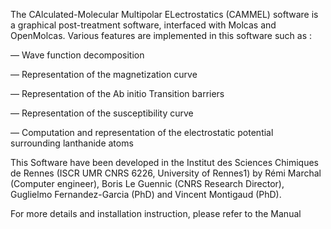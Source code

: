 The CAlculated-Molecular Multipolar ELectrostatics (CAMMEL) software is a graphical post-treatment software, interfaced with Molcas and OpenMolcas. Various features are implemented
in this software such as :

— Wave function decomposition

— Representation of the magnetization curve

— Representation of the Ab initio Transition barriers

— Representation of the susceptibility curve

— Computation and representation of the electrostatic potential surrounding lanthanide atoms

This Software have been developed in the Institut des Sciences Chimiques de Rennes (ISCR UMR CNRS 6226, University of Rennes1) by Rémi Marchal (Computer engineer), Boris Le Guennic (CNRS Research Director), Guglielmo Fernandez-Garcia (PhD) and Vincent Montigaud (PhD).

For more details and installation instruction, please refer to the Manual
